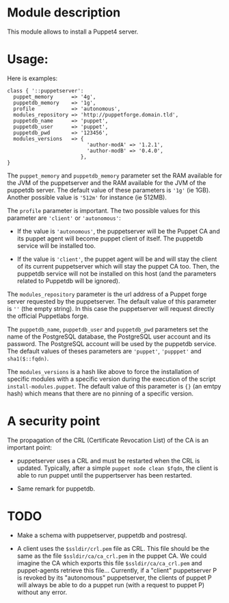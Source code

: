# Module description

This module allows to install a Puppet4 server.




# Usage:

Here is examples:

```puppet
class { '::puppetserver':
  puppet_memory      => '4g',
  puppetdb_memory    => '1g',
  profile            => 'autonomous',
  modules_repository => 'http://puppetforge.domain.tld',
  puppetdb_name      => 'puppet',
  puppetdb_user      => 'puppet',
  puppetdb_pwd       => '123456',
  modules_versions   => {
                          'author-modA' => '1.2.1',
                          'author-modB' => '0.4.0',
                        },
}
```

The `puppet_memory` and `puppetdb_memory` parameter set
the RAM available for the JVM of the puppetserver and the
RAM available for the JVM of the puppetdb server. The
default value of these parameters is `'1g'` (ie 1GB).
Another possible value is `'512m'` for instance (ie
512MB).

The `profile` parameter is important. The two possible
values for this parameter are `'client'` or `'autonomous'`:

* If the value is `'autonomous'`, the puppetserver will
be the Puppet CA and its puppet agent will become puppet
client of itself. The puppetdb service will be installed too.

* If the value is `'client'`, the puppet agent will be and
will stay the client of its current puppetserver which will
stay the puppet CA too. Then, the puppetdb service will not
be installed on this host (and the parameters related to
Puppetdb will be ignored).


The `modules_repository` parameter is the url address of
a Puppet forge server requested by the puppetserver. The
default value of this parameter is `''` (the empty string).
In this case the puppetserver will request directly the
official Puppetlabs forge.

The `puppetdb_name`, `puppetdb_user` and `puppetdb_pwd`
parameters set the name of the PostgreSQL database, the
PostgreSQL user account and its password. The PostgreSQL
account will be used by the puppetdb service. The default
values of theses parameters are `'puppet'`, `'pupppet'` and
`sha1($::fqdn)`.


The `modules_versions` is a hash like above to force the
installation of specific modules with a specific version
during the execution of the script `install-modules.puppet`.
The default value of this parameter is `{}` (an emtpy hash)
which means that there are no pinning of a specific version.


# A security point

The propagation of the CRL (Certificate Revocation List)
of the CA is an important point:

* puppetserver uses a CRL and must be restarted when the CRL
is updated. Typically, after a simple `puppet node clean $fqdn`,
the client is able to run puppet until the puppertserver has
been restarted.

* Same remark for puppetdb.




# TODO

* Make a schema with puppetserver, puppetdb and postresql.

* A client uses the `$ssldir/crl.pem` file as CRL. This file
should be the same as the file `$ssldir/ca/ca_crl.pem` in
the puppet CA. We could imagine the CA which exports this
file `$ssldir/ca/ca_crl.pem` and puppet-agents retrieve this
file... Currently, if a "client" puppetserver P is revoked
by its "autonomous" puppetserver, the clients of puppet P
will always be able to do a puppet run (with a request to
puppet P) without any error.


